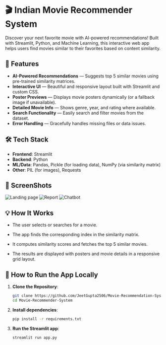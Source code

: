 # 🎬 Indian Movie Recommender System  

Discover your next favorite movie with AI-powered recommendations!
Built with Streamlit, Python, and Machine Learning, this interactive web app helps users find movies similar to their favorites based on content similarity.

## 🚀 Features 

- **AI-Powered Recommendations** — Suggests top 5 similar movies using pre-trained similarity matrices.  
- **Interactive UI** — Beautiful and responsive layout built with Streamlit and custom CSS.  
- **Poster Previews** — Displays movie posters dynamically (or a fallback image if unavailable).  
- **Detailed Movie Info** — Shows genre, year, and rating where available.  
- **Search Functionality** — Easily search and filter movies from the dataset.  
- **Error Handling** — Gracefully handles missing files or data issues.  

## 🛠️ Tech Stack

- **Frontend**: Streamlit
- **Backend**: Python 
- **ML/Data**: Pandas, Pickle (for loading data), NumPy (via similarity matrix)
- **Other**: PIL (for images), Requests 


## 📸 ScreenShots

![Landing page](<screenshots/Landing.png>)
![Report](<screenshots/report.png>)
![Chatbot](<screenshots/chatbot.jpg>)

## 💡 How It Works

- The user selects or searches for a movie.

- The app finds the corresponding index in the similarity matrix.

- It computes similarity scores and fetches the top 5 similar movies.

- The results are displayed with posters and movie details in a responsive grid layout.

## 🚀 How to Run the App Locally

1. **Clone the Repository**: 

   ```bash
   git clone https://github.com/JeetGupta2506/Movie-Recommendation-System
   cd Movie-Recommender-System
   ```

2. **Install dependencies**:

   ```bash
   pip install -r requirements.txt
   ```

3. **Run the Streamlit app**:

   ```bash
   streamlit run app.py
   ```

